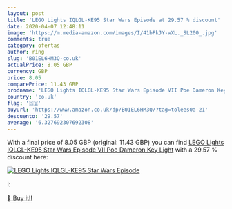 ```yaml
---
layout: post
title: 'LEGO Lights IQLGL-KE95 Star Wars Episode at 29.57 % discount'
date: 2020-04-07 12:48:11
image: 'https://m.media-amazon.com/images/I/41bPkJY-wXL._SL200_.jpg'
comments: true
category: ofertas
author: ring
slug: 'B01EL6HM3Q-co.uk'
actualPrice: 8.05 GBP
currency: GBP
price: 8.05
comparePrice: 11.43 GBP
prodname: 'LEGO Lights IQLGL-KE95 Star Wars Episode VII Poe Dameron Key Light'
country: 'co.uk'
flag: '🇬🇧'
buyurl: 'https://www.amazon.co.uk/dp/B01EL6HM3Q/?tag=tolees0a-21'
descuento: '29.57'
average: '6.327692307692308'
---
```


With a final price of 8.05 GBP (original: 11.43 GBP) you can find [LEGO Lights IQLGL-KE95 Star Wars Episode VII Poe Dameron Key Light](https://www.amazon.co.uk/dp/B01EL6HM3Q/?tag=tolees0a-21) with a  29.57 % discount here:

[![LEGO Lights IQLGL-KE95 Star Wars Episode](https://m.media-amazon.com/images/I/41bPkJY-wXL._SL200_.jpg)](https://www.amazon.co.uk/dp/B01EL6HM3Q/?tag=tolees0a-21)

ℹ️:


[🛒 Buy it!!](https://www.amazon.co.uk/dp/B01EL6HM3Q/?tag=tolees0a-21)
